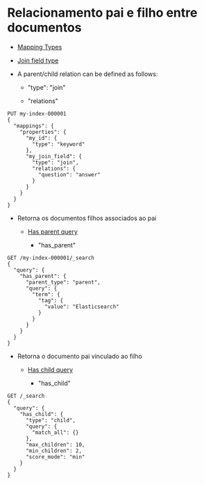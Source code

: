 # Relacionamento pai e filho entre documentos

  - [Mapping Types](https://www.elastic.co/guide/en/elasticsearch/reference/7.17/mapping-types.html)

  - [Join field type](https://www.elastic.co/guide/en/elasticsearch/reference/7.17/parent-join.html)

  - A parent/child relation can be defined as follows:
  
    - "type": "join"
	
	- "relations"
	
```
PUT my-index-000001
{
  "mappings": {
    "properties": {
      "my_id": {
        "type": "keyword"
      },
      "my_join_field": { 
        "type": "join",
        "relations": {
          "question": "answer" 
        }
      }
    }
  }
}
```
  - Retorna os documentos filhos associados ao pai
  
    - [Has parent query](https://www.elastic.co/guide/en/elasticsearch/reference/7.17/query-dsl-has-parent-query.html#query-dsl-has-parent-query)
	
	  - "has_parent"
```	  
GET /my-index-000001/_search
{
  "query": {
    "has_parent": {
      "parent_type": "parent",
      "query": {
        "term": {
          "tag": {
            "value": "Elasticsearch"
          }
        }
      }
    }
  }
}	  
```

  - Retorna o documento pai vinculado ao filho
  
    - [Has child query](https://www.elastic.co/guide/en/elasticsearch/reference/7.17/query-dsl-has-child-query.html)
	
	  - "has_child"
```	
GET /_search
{
  "query": {
    "has_child": {
      "type": "child",
      "query": {
        "match_all": {}
      },
      "max_children": 10,
      "min_children": 2,
      "score_mode": "min"
    }
  }
}
```